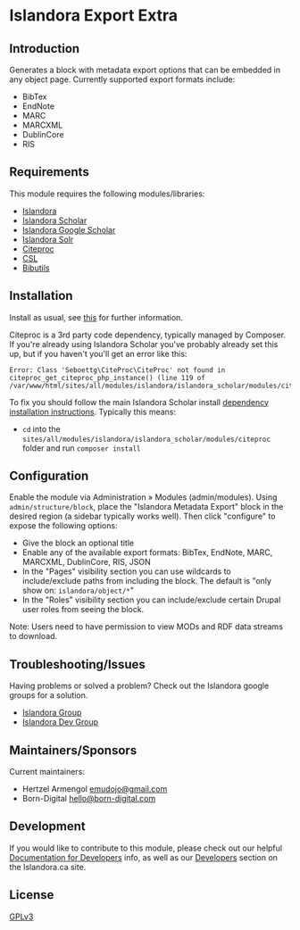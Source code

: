 # Islandora Export Extra

## Introduction

Generates a block with metadata export options that can be embedded in any object page. Currently supported export formats include:

* BibTex
* EndNote
* MARC
* MARCXML
* DublinCore
* RIS

## Requirements

This module requires the following modules/libraries:

* [Islandora](https://github.com/islandora/islandora)
* [Islandora Scholar](https://github.com/islandora/islandora_scholar)
* [Islandora Google Scholar](https://github.com/Born-Digital-US/islandora_scholar/tree/7.x/modules/islandora_google_scholar)
* [Islandora Solr](https://github.com/Islandora/islandora_solr_search)
* [Citeproc](https://github.com/Islandora/islandora_scholar/tree/7.x/modules/citeproc)
* [CSL](https://github.com/Islandora/islandora_scholar/tree/7.x/modules/csl)
* [Bibutils](https://github.com/Islandora/islandora_scholar/tree/7.x/modules/bibutils)

## Installation

Install as usual, see [this](https://drupal.org/documentation/install/modules-themes/modules-7) for further information.

Citeproc is a 3rd party code dependency, typically managed by Composer. If you're already using Islandora Scholar you've probably already set this up, but if you haven't you'll get an error like this:

```
Error: Class 'Seboettg\CiteProc\CiteProc' not found in citeproc_get_citeproc_php_instance() (line 119 of /var/www/html/sites/all/modules/islandora/islandora_scholar/modules/citeproc/citeproc.module).
```

To fix you should follow the main Islandora Scholar install [dependency installation instructions](https://github.com/islandora/islandora_scholar/#requirements). Typically this means:

* `cd` into the `sites/all/modules/islandora/islandora_scholar/modules/citeproc` folder and run `composer install`

## Configuration

Enable the module via Administration » Modules (admin/modules). Using `admin/structure/block`, place the "Islandora Metadata Export" block in the desired region (a sidebar typically works well). Then click "configure" to expose the following options:

* Give the block an optional title
* Enable any of the available export formats: BibTex, EndNote, MARC, MARCXML, DublinCore, RIS, JSON
* In the "Pages" visibility section you can use wildcards to include/exclude paths from including the block. The default is "only show on: `islandora/object/*`"
* In the "Roles" visibility section you can include/exclude certain Drupal user roles from seeing the block.

Note: Users need to have permission to view MODs and RDF data streams to download.   

## Troubleshooting/Issues

Having problems or solved a problem? Check out the Islandora google groups for a solution.

* [Islandora Group](https://groups.google.com/forum/?hl=en&fromgroups#!forum/islandora)
* [Islandora Dev Group](https://groups.google.com/forum/?hl=en&fromgroups#!forum/islandora-dev)

## Maintainers/Sponsors

Current maintainers:

* Hertzel Armengol <emudojo@gmail.com>
* Born-Digital <hello@born-digital.com>

## Development

If you would like to contribute to this module, please check out our helpful [Documentation for Developers](https://github.com/Islandora/islandora/wiki#wiki-documentation-for-developers) info, as well as our [Developers](http://islandora.ca/developers) section on the Islandora.ca site.

## License

[GPLv3](http://www.gnu.org/licenses/gpl-3.0.txt)
